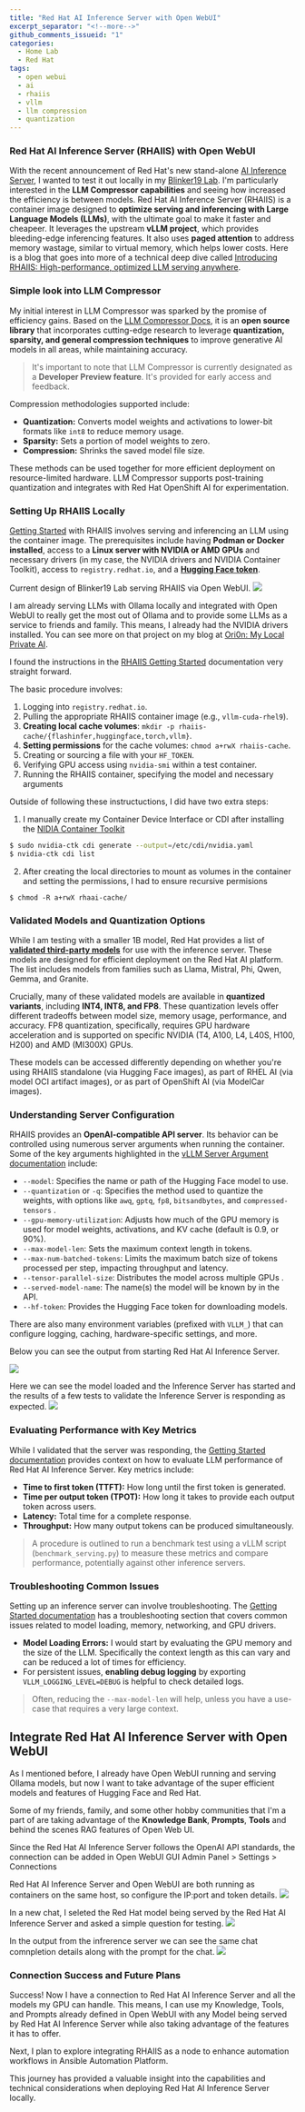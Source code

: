 ```yaml
---
title: "Red Hat AI Inference Server with Open WebUI"
excerpt_separator: "<!--more-->"
github_comments_issueid: "1"
categories:
  - Home Lab
  - Red Hat
tags:
  - open webui
  - ai
  - rhaiis
  - vllm
  - llm compression
  - quantization
---
```


### Red Hat AI Inference Server (RHAIIS) with Open WebUI

With the recent announcement of Red Hat's new stand-alone [AI Inference Server](https://www.redhat.com/en/about/press-releases/red-hat-unlocks-generative-ai-any-model-and-any-accelerator-across-hybrid-cloud-red-hat-ai-inference-server), I wanted to test it out locally in my [Blinker19 Lab](https://r3dact3d.github.io/home%20lab/2025/01/19/orion-local-ai.html). I'm particularly interested in the **LLM Compressor capabilities** and seeing how increased the efficiency is between models. Red Hat AI Inference Server (RHAIIS) is a container image designed to **optimize serving and inferencing with Large Language Models (LLMs)**, with the ultimate goal to make it faster and cheapeer. It leverages the upstream **vLLM project**, which provides bleeding-edge inferencing features. It also uses **paged attention** to address memory wastage, similar to virtual memory, which helps lower costs.  Here is a blog that goes into more of a technical deep dive called [Introducing RHAIIS: High-performance, optimized LLM serving anywhere](https://www.redhat.com/en/blog/red-hat-ai-inference-server-technical-deep-dive).

<!--more-->

### Simple look into LLM Compressor

My initial interest in LLM Compressor was sparked by the promise of efficiency gains. Based on the [LLM Compressor Docs](https://docs.redhat.com/en/documentation/red_hat_ai_inference_server/3.0/html-single/llm_compressor/index), it is an **open source library** that incorporates cutting-edge research to leverage **quantization, sparsity, and general compression techniques** to improve generative AI models in all areas, while maintaining accuracy.

> It's important to note that LLM Compressor is currently designated as a **Developer Preview feature**.  It's provided for early access and feedback.

Compression methodologies supported include:

*   **Quantization:** Converts model weights and activations to lower-bit formats like `int8` to reduce memory usage.
*   **Sparsity:** Sets a portion of model weights to zero.
*   **Compression:** Shrinks the saved model file size.

These methods can be used together for more efficient deployment on resource-limited hardware. LLM Compressor supports post-training quantization and integrates with Red Hat OpenShift AI for experimentation.

### Setting Up RHAIIS Locally

[Getting Started](https://docs.redhat.com/en/documentation/red_hat_ai_inference_server/3.0/html/getting_started/serving-and-inferencing-rhaiis_getting-started) with RHAIIS involves serving and inferencing an LLM using the container image. The prerequisites include having **Podman or Docker installed**, access to a **Linux server with NVIDIA or AMD GPUs** and necessary drivers (in my case, the NVIDIA drivers and NVIDIA Container Toolkit), access to `registry.redhat.io`, and a [**Hugging Face token**](https://huggingface.co/).

Current design of Blinker19 Lab serving RHAIIS via Open WebUI.
![](/images/rhaiis_lab_design.png)

I am already serving LLMs with Ollama locally and integrated with Open WebUI to really get the most out of Ollama and to provide some LLMs as a service to friends and family. This means, I already had the NVIDIA drivers installed.  You can see more on that project on my blog at [Ori0n: My Local Private AI](https://r3dact3d.github.io/home%20lab/2025/01/19/orion-local-ai.html). 

 I found the instructions in the [RHAIIS Getting Started](https://docs.redhat.com/en/documentation/red_hat_ai_inference_server/3.0/html/getting_started/serving-and-inferencing-rhaiis_getting-started) documentation very straight forward.

The basic procedure involves:
1.  Logging into `registry.redhat.io`.
2.  Pulling the appropriate RHAIIS container image (e.g., `vllm-cuda-rhel9`).
3.  **Creating local cache volumes**: `mkdir -p rhaiis-cache/{flashinfer,huggingface,torch,vllm}`.
4.  **Setting permissions** for the cache volumes: `chmod a+rwX rhaiis-cache`.
5.  Creating or sourcing a file with your `HF_TOKEN`.
6.  Verifying GPU access using `nvidia-smi` within a test container.
7.  Running the RHAIIS container, specifying the model and necessary arguments

Outside of following these instructuctions, I did have two extra steps:
1. I manually create my Container Device Interface or CDI after installing the [NIDIA Container Toolkit](https://docs.nvidia.com/datacenter/cloud-native/container-toolkit/latest/install-guide.html)
```bash
$ sudo nvidia-ctk cdi generate --output=/etc/cdi/nvidia.yaml
$ nvidia-ctk cdi list
```
2. After creating the local directories to mount as volumes in the container and setting the permissions, I had to ensure recursive permisions
```
$ chmod -R a+rwX rhaai-cache/
```

### Validated Models and Quantization Options

While I am testing with a smaller 1B model, Red Hat provides a list of [**validated third-party models**](https://docs.redhat.com/en/documentation/red_hat_ai_inference_server/3.0/html-single/validated_models/index) for use with the inference server. These models are designed for efficient deployment on the Red Hat AI platform. The list includes models from families such as Llama, Mistral, Phi, Qwen, Gemma, and Granite.

Crucially, many of these validated models are available in **quantized variants**, including **INT4, INT8, and FP8**. These quantization levels offer different tradeoffs between model size, memory usage, performance, and accuracy. FP8 quantization, specifically, requires GPU hardware acceleration and is supported on specific NVIDIA (T4, A100, L4, L40S, H100, H200) and AMD (MI300X) GPUs.

These models can be accessed differently depending on whether you're using RHAIIS standalone (via Hugging Face images), as part of RHEL AI (via model OCI artifact images), or as part of OpenShift AI (via ModelCar images).


### Understanding Server Configuration

RHAIIS provides an **OpenAI-compatible API server**. Its behavior can be controlled using numerous server arguments when running the container. Some of the key arguments highlighted in the [vLLM Server Argument documentation](https://docs.redhat.com/en/documentation/red_hat_ai_inference_server/3.0/html-single/vllm_server_arguments/index) include:

*   `--model`: Specifies the name or path of the Hugging Face model to use.
*   `--quantization` or `-q`: Specifies the method used to quantize the weights, with options like `awq`, `gptq`, `fp8`, `bitsandbytes`, and `compressed-tensors` .
*   `--gpu-memory-utilization`: Adjusts how much of the GPU memory is used for model weights, activations, and KV cache (default is 0.9, or 90%).
*   `--max-model-len`: Sets the maximum context length in tokens.
*   `--max-num-batched-tokens`: Limits the maximum batch size of tokens processed per step, impacting throughput and latency.
*   `--tensor-parallel-size`: Distributes the model across multiple GPUs .
*   `--served-model-name`: The name(s) the model will be known by in the API.
*   `--hf-token`: Provides the Hugging Face token for downloading models.

There are also many environment variables (prefixed with `VLLM_`) that can configure logging, caching, hardware-specific settings, and more.

Below you can see the output from starting Red Hat AI Inference Server.

![](/images/rhaiis_start.png)

Here we can see the model loaded and the Inference Server has started and the results of a few tests to validate the Inference Server is responding as expected.
![](/images/rhaiis_test.png)

### Evaluating Performance with Key Metrics

While I validated that the server was responding, the [Getting Started documentation](https://docs.redhat.com/en/documentation/red_hat_ai_inference_server/3.0/html-single/getting_started/index#validating-benefits-with-key-metrics_getting-started) provides context on how to evaluate LLM performance of Red Hat AI Inference Server. Key metrics include:

*   **Time to first token (TTFT):** How long until the first token is generated.
*   **Time per output token (TPOT):** How long it takes to provide each output token across users.
*   **Latency:** Total time for a complete response.
*   **Throughput:** How many output tokens can be produced simultaneously.

> A procedure is outlined to run a benchmark test using a vLLM script (`benchmark_serving.py`) to measure these metrics and compare performance, potentially against other inference servers.

### Troubleshooting Common Issues

Setting up an inference server can involve troubleshooting. The [Getting Started documentation](https://docs.redhat.com/en/documentation/red_hat_ai_inference_server/3.0/html/getting_started/troubleshooting_getting-started) has a troubleshooting section that covers common issues related to model loading, memory, networking, and GPU drivers.

*   **Model Loading Errors:** I would start by evaluating the GPU memory and the size of the LLM.  Specifically the context length as this can vary and can be reduced a lot of times for efficiency. 
*   For persistent issues, **enabling debug logging** by exporting `VLLM_LOGGING_LEVEL=DEBUG` is helpful to check detailed logs.

> Often, reducing the `--max-model-len` will help, unless you have a use-case that requires a very large context.

## Integrate Red Hat AI Inference Server with Open WebUI

As I mentioned before, I already have Open WebUI running and serving Ollama models, but now I want to take advantage of the super efficient models and features of Hugging Face and Red Hat.

Some of my friends, family, and some other hobby communities that I'm a part of are taking advantage of the **Knowledge Bank**, **Prompts**, **Tools** and behind the scenes RAG features of Open Web UI.

Since the Red Hat AI Inference Server follows the OpenAI API standards, the connection can be added in Open WebUI GUI Admin Panel > Settings > Connections

Red Hat AI Inference Server and Open WebUI are both running as containers on the same host, so configure the IP:port and token details.
![](/images/rhaiis_openwebui.png)

In a new chat, I seleted the Red Hat model being served by the Red Hat AI Inference Server and asked a simple question for testing.
![](/images/rhaiis_chat_openwebui.png)

In the output from the infrerence server we can see the same chat comnpletion details along with the prompt for the chat.
![](/images/rhaiis_chat_local.png)

### Connection Success and Future Plans

Success! Now I have a connection to Red Hat AI Inference Server and all the models my GPU can handle. This means, I can use my Knowledge, Tools, and Prompts already defined in Open WebUI with any Model being served by Red Hat AI Inference Server while also taking advantage of the features it has to offer.

Next, I plan to explore integrating RHAIIS as a node to enhance automation workflows in Ansible Automation Platform.

This journey has provided a valuable insight into the capabilities and technical considerations when deploying Red Hat AI Inference Server locally.
